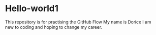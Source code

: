# Hello-world1
This repository is for practising the GitHub Flow
My name is Dorice I am new to coding and hoping to change my career.
